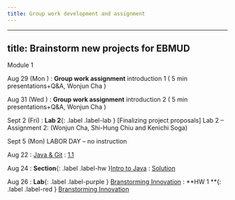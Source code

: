 ```yaml
---
title: Group work development and assignment
---
```

---
title: Brainstorm new projects for EBMUD
---

Module 1 

Aug 29 (Mon ) 
: **Group work assignment** introduction 1 ( 5 min presentations+Q&A, Wonjun Cha )

Aug 31 (Wed ) 
: **Group work assignment** introduction 2 ( 5 min presentations+Q&A, Wonjun Cha )

Sept 2 (Fri) 
: **Lab 2**{: .label .label-lab } [Finalizing project proposals]
Lab 2 – Assignment 2:  (Wonjun Cha, Shi-Hung Chiu and Kenichi Soga)

Sept 5 (Mon) LABOR DAY – no instruction


Aug 22
: [Java & Git](#)
  : [1.1](#)

Aug 24
: **Section**{: .label .label-hw }[Intro to Java](#)
  : [Solution](#)

Aug 26
: **Lab**{: .label .label-purple } [Branstorming Innovation](#)
: **HW 1 **{: .label .label-red } [Branstorming Innovation](#)



